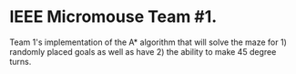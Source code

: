 # IEEE Micromouse Team #1.

Team 1's implementation of the A* algorithm that will solve the maze for 1) randomly placed goals as well as have 2) the ability to make 45 degree turns.
